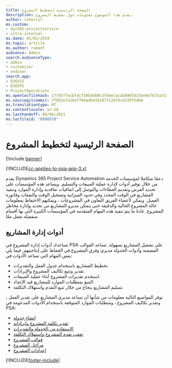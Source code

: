 ```yaml
---
title: الصفحة الرئيسية لتخطيط المشروع
description: يقدم هذا الموضوع معلومات حول تخطيط المشروع.
author: ruhercul
ms.custom:
- dyn365-projectservice
- intro-internal
ms.date: 03/01/2019
ms.topic: article
ms.author: rumant
audience: Admin
search.audienceType:
- admin
- customizer
- enduser
search.app:
- D365CE
- D365PS
- ProjectOperations
ms.openlocfilehash: 17745ffacbfdcf50b44b0c3f04ecacab8905d15be9ef675a72ae47a858cb9abe
ms.sourcegitcommit: 7f8d1e7a16af769adb43d1877c28fdce53975db8
ms.translationtype: HT
ms.contentlocale: ar-SA
ms.lasthandoff: 08/06/2021
ms.locfileid: "6990570"
---
```

# <a name="project-planning-home-page"></a>الصفحة الرئيسية لتخطيط المشروع

[!include [banner](../includes/psa-now-project-operations.md)]

[!INCLUDE[cc-applies-to-psa-app-3.x](../includes/cc-applies-to-psa-app-3x.md)]

يقدم Dynamics 365 Project Service Automation دعمًا متكاملا لمؤسسات الخدمة من خلال توفير أدوات لإدارة عملية المبيعات والتسليم. ويساعد هذه المؤسسات على تحديد الفرص وتقديم العطاءات والتوصل إلى اتفاقيات تعاقدية وإدارة الموارد وتنفيذ المشاريع في الوقت المحدد وفي حدود الميزانية وتسجيل الوقت والنفقات وفاتورة العميل. ويمكن لأعضاء الفريق التعاون في المشروعات ، ويمكنهم الاحتفاظ بمعلومات حالة المشروع الحالية والدقيقة حتى يتمكن مديرو المشاريع من تحديد وإدارة مخاطر المشروع. عادةً ما يتم تنفيذ هذه المهام المتقدمة في المؤسسات الكبيرة التي بها أقسام منفصلة تعمل معًا.

## <a name="project-management-tools"></a>أدوات إدارة المشاريع

تساعدك أدوات إدارة المشروع في PSA على تشغيل المشاريع بسهولة. تساعد القوالب المضمنة وأدوات الجدولة مديري وفرق المشروع في الحفاظ على إنتاجيتهم. فيما يلي بعض المهام التي تساعد الأدوات في:

- تخطيط المشاريع باستخدام جدول العمل والتقديرات.
- تقدير وتتبع تكاليف المشروع والإيرادات.
- استخدم تقديرات المشروع أثناء عملية المبيعات.
- التنبؤ بمتطلبات الموارد للمشاريع قيد الإعداد.
- تسليم المشاريع بنجاح من خلال تتبع التقدم واستهلاك التكلفة.

توفر المواضيع التالية معلومات من شأنها أن تساعد مديري المشاريع على تقدير العمل ، وتقدير تكاليف المشروع ، ومتطلبات الموارد المتوقعة باستخدام الأدوات المدعومة في PSA:

- [إنشاء جدولة](project-creating.md)
- [تقدير تكلفة المشروع وإيراداته](project-estimating.md)
- [الاستفادة من الجدولة والتقديرات](project-leveraging.md)
- [تعقب تقدم المشروع واستهلاك التكلفة‬](project-tracking.md)
- [قوالب المشروع](project-templates.md)
- [مراحل المشروع](project-stages.md)
- [إعدادات المشروع](project-settings.md)


[!INCLUDE[footer-include](../includes/footer-banner.md)]